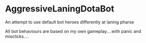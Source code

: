 # AggressiveLaningDotaBot
An attempt to use default bot heroes differently at laning pharse

All bot behaviours are based on my own gameplay....with panic and misclicks....
